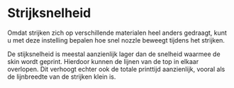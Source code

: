 Strijksnelheid
====
Omdat strijken zich op verschillende materialen heel anders gedraagt, kunt u met deze instelling bepalen hoe snel nozzle beweegt tijdens het strijken.

De stijksnelheid is meestal aanzienlijk lager dan de snelheid waarmee de skin wordt geprint. Hierdoor kunnen de lijnen van de top in elkaar overlopen. Dit verhoogt echter ook de totale printtijd aanzienlijk, vooral als de lijnbreedte van de strijken klein is.